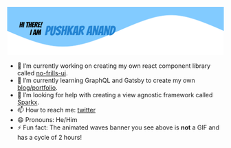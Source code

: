 ![Pushkar Anand](https://raw.githubusercontent.com/pushkar8723/pushkar8723/master/banner.svg)

- 🔭 I’m currently working on creating my own react component library called [no-frills-ui](https://no-frills-ui.netlify.app/).
- 🌱 I’m currently learning GraphQL and Gatsby to create my own [blog/portfolio](https://abstracted.in).
- 🤔 I’m looking for help with creating a view agnostic framework called [Sparkx](https://github.com/pushkar8723/sparkx).
- 📫 How to reach me: [twitter](https://twitter.com/pushkar8723)
- 😄 Pronouns: He/Him
- ⚡ Fun fact: The animated waves banner you see above is **not** a GIF and has a cycle of 2 hours!

<!--
**pushkar8723/pushkar8723** is a ✨ _special_ ✨ repository because its `README.md` (this file) appears on your GitHub profile.

Here are some ideas to get you started:

- 🔭 I’m currently working on ...
- 🌱 I’m currently learning ...
- 👯 I’m looking to collaborate on ...
- 🤔 I’m looking for help with ...
- 💬 Ask me about ...
- 📫 How to reach me: ...
- 😄 Pronouns: ...
- ⚡ Fun fact: ...
-->
